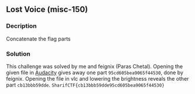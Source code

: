 ## Lost Voice (misc-150)

### Decription
Concatenate the flag parts

### Solution
This challenge was solved by me and feignix (Paras Chetal).
Opening the given file in [Audacity](http://www.audacityteam.org/) gives away one part `95cd605bea9065f44530`, done by feignix.
Opening the file in vlc and lowering the brightness reveals the other part `cb13bbb59dde`.
`SharifCTF{cb13bbb59dde95cd605bea9065f44530}`
